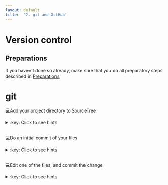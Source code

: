 ```yaml
---
layout: default
title:  '2. git and GitHub'
---
```


# <a name="begin"></a> Version control

## Preparations
If you haven't done so already, make sure that you do all preparatory steps described in [Preparations]({{site.url}}/preparations.html)
<br />

# git
:computer:Add your project directory to SourceTree
<details>
<summary>:key: Click to see hints</summary>
- New -> Add existing local repository
- Select your folder
- Destination path: path to your directory (should be correct)
- Name: directory name (or what you want)
- Type: Git
- Leave 'Also create remote repository' **unchecked**
</details>  
<br />

:computer:Do an initial commit of your files
<details>
<summary>:key: Click to see hints</summary>
- Open your project repository in SourceTree
- Select the files listed under 'Unstaged files'
- Type an short and informative message in the commit message text field at the bottom, e.g. `Initial commit`
- Hit commit button
- (Expand the Branches tab on the left, and select the master branch to see what was committed)
</details>  
<br />

:computer:Edit one of the files, and commit the change
<details>
<summary>:key: Click to see hints</summary>
- Select the changed file listed under 'Unstaged files', and view the changes that has been made
- Type an short and informative message in the commit message text field at the bottom, e.g. `Added more information about this or that`
- Hit commit button
- (Expand the Branches tab on the left, and select the master branch to see what was committed)
</details>  
<br />

